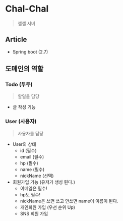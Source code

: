 # Chal-Chal 
> 첼첼 서버 

## Article 
 * Spring boot (2.7)


## 도메인의 역할

### Todo (투두)
> 할일을 담당  
  * 글 작성 기능 
  
### User (사용자)
> 사용자를 담당
  * User의 상태
    * id (필수)
    * email (필수)
    * hp (필수)
    * name (필수)
    * nickName (선택)
  * 회원가입 기능 (유저가 생성 된다.)
    * 이메일은 필수!
    * hp도 필수!
    * nickName은 쓰면 쓰고 안쓰면 name이 이름이 된다.
    * 개인회원 가입 (우선 순위 Up)
    * SNS 회원 가입
    
    

